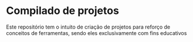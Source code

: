 # Compilado de projetos
Este repositório tem o intuito de criação de projetos para reforço de conceitos de ferramentas, sendo eles exclusivamente com fins educativos
